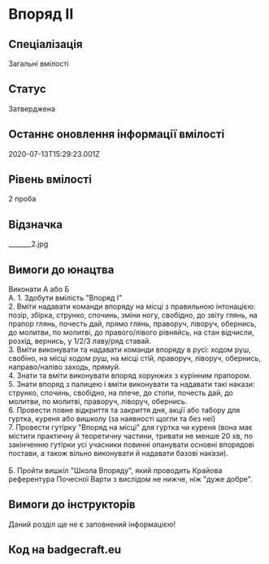 # Впоряд ІІ

## Спеціалізація

Загальні вмілості

## Статус

Затверджена

## Останнє оновлення інформації вмілості

2020-07-13T15:29:23.001Z

## Рівень вмілості

2 проба

## Відзначка

_______2.jpg

## Вимоги до юнацтва

<div>Виконати А або Б<br></div><div>А. 1. Здобути вмілість "Впоряд І"</div><div>2. Вміти надавати команди впоряду на місці з правильною інтонацією: позір, збірка, струнко, спочинь, зміни ногу, свобідно, до звіту глянь, на прапор глянь, почесть дай, прямо глянь, праворуч, ліворуч, обернись, до молитви, по молитві, до правого/лівого рівняйсь, на стан відчисли, розхід, вернись, у 1/2/3 лаву/ряд ставай.</div><div>3. Вміти виконувати та надавати команди впоряду в русі: ходом руш, свобіно, на місці ходом руш, на місці стій, праворуч, ліворуч, обернись, направо/наліво заходь, прямуй.</div><div>4. Знати та вміти виконувати впоряд хорунжих з курінним прапором.</div><div>5. Знати впоряд з палицею і вміти виконувати та надавати такі накази: струнко, спочинь, свобідно, на плече, до стопи, почесть дай, до молитви, по молитві, праворуч, ліворуч, обернись.</div><div>6. Провести повне відкриття та закриття дня, акції або табору для гуртка, куреня або вишколу (за наявності щогли та без неї)</div><div>7. Провести гутірку "Впоряд на місці" для гуртка чи куреня (вона має містити практичну й теоретичну частини, тривати не менше 20 хв, по закінченню гутірки усі учасники повинні опанувати основні впорядові постави, а також вільно виконувати й надавати базові накази).</div><div><br>Б. Пройти вишкіл "Школа Впоряду", який проводить Крайова референтура Почесної Варти з вислідом не нижче, ніж "дуже добре".</div>

## Вимоги до інструкторів

Даний розділ ще не є заповнений інформацією!

## Код на badgecraft.eu

